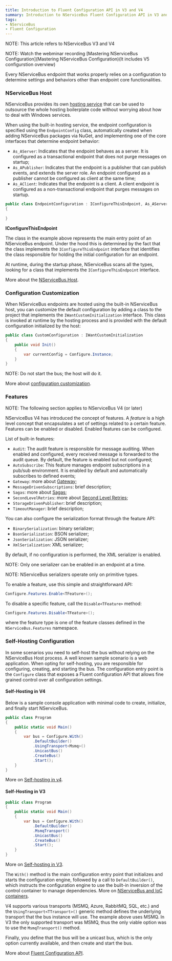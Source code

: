 ```yaml
---
title: Introduction to Fluent Configuration API in V3 and V4
summary: Introduction to NServiceBus Fluent Configuration API in V3 and V4
tags:
- NServiceBus
- Fluent Configuration
---
```


NOTE: This article refers to NServiceBus V3 and V4

NOTE: Watch the webminar recording [Mastering NServiceBus Configuration](Mastering NServiceBus Configuration)(It includes V5 configurstion overview)

Every NServiceBus endpoint that works properly relies on a configuration to determine settings and behaviors other than endpoint core functionalities.

### NServiceBus Host

NServiceBus provides its own [hosting service][1] that can be used to outsource the whole hosting boilerplate code without worrying about how to deal with Windows services.

When using the built-in hosting service, the endpoint configuration is specified using the `EndpointConfig` class, automatically created when adding NServiceBus packages via NuGet, and implementing one of the core interfaces that determine endpoint behavior:

* `As_AServer`: Indicates that the endpoint behaves as a server. It is configured as a transactional endpoint that does not purge messages on startup;
* `As_APublisher`: Indicates that the endpoint is a publisher that can publish events, and extends the server role. An endpoint configured as a publisher cannot be configured as client at the same time;
* `As_AClient`: Indicates that the endpoint is a client.  A client endpoint is configured as a non-transactional endpoint that purges messages on startup.

```c#
public class EndpointConfiguration : IConfigureThisEndpoint, As_AServer
{
	
}
```

**IConfigureThisEndpoint**

The class in the example above represents the main entry point of an NServiceBus endpoint. Under the hood this is determined by the fact that the class implements the `IConfigureThisEndpoint` interface that identifies the class responsible for holding the initial configuration for an endpoint.

At runtime, during the startup phase, NServiceBus scans all the types, looking for a class that implements the `IConfigureThisEndpoint` interface.

More about the [NServiceBus.Host](the-nservicebus-host).

### Configuration Customization

When NServiceBus endpoints are hosted using the built-in NServiceBus host, you can customize the default configuration by adding a class to the project that implements the `IWantCustomInitialization` interface. This class is invoked at runtime by the hosting process and is provided with the default configuration initialized by the host:

```c#
public class CustomConfiguration : IWantCustomInitialization
{
	public void Init()
	{
		var currentConfig = Configure.Instance;
	}
}
```

NOTE: Do not start the bus; the host will do it.

More about [configuration customization](customizing-nservicebus-configuration).

### Features 

NOTE: The following section applies to NServiceBus V4 (or later)

NServiceBus V4 has introduced the concept of features. A *feature* is a high level concept that encapsulates a set of settings related to a certain feature. Features can be enabled or disabled. Enabled features can be configured.

List of built-in features:

* `Audit`: The audit feature is responsible for message auditing. When enabled and configured, every received message is forwarded to the audit queue. By default, the feature is enabled but not configured;
* `AutoSubscribe`: This feature manages endpoint subscriptions in a pub/sub environment. It is enabled by default and  automatically subscribes to defined events;
* `Gateway`: more about [Gateway](introduction-to-the-gateway);
* `MessageDrivenSubscriptions`: brief description;
* `Sagas`: more about [Sagas](sagas-in-nservicebus);
* `SecondLevelRetries`: more about [Second Level Retries](second-level-retries);
* `StorageDrivenPublisher`: brief description;
* `TimeoutManager`: brief description;

You can also configure the serialization format through the feature API:

* `BinarySerialization`: binary serializer;
* `BsonSerialization`: BSON serializer;
* `JsonSerialization`: JSON serializer;
* `XmlSerialization`: XML serializer;

By default, if no configuration is performed, the XML serializer is enabled.

NOTE: Only one serializer can be enabled in an endpoint at a time.

NOTE: NServiceBus serializers operate only on primitive types.

To enable a feature, use this simple and straightforward API:

```c#
Configure.Features.Enable<TFeature>();
```

To disable a specific feature, call the `Disable<TFeature>` method:

```c#
Configure.Features.Disable<TFeature>();
```

where the feature type is one of the feature classes defined in the `NServiceBus.Features` namespace.

### Self-Hosting Configuration

In some scenarios you need to self-host the bus without relying on the NServiceBus Host process. A well known sample scenario is a web application. When opting for self-hosting, you are responsible for configuring, creating, and starting the bus.
The configuration entry point is the `Configure` class that exposes a Fluent configuration API that allows fine grained control over all configuration settings.

#### Self-Hosting in V4

Below is a sample console application with minimal code to create, initialize, and finally start NServiceBus.

```c#
public class Program
{
    public static void Main()
    {
        var bus = Configure.With()
	        .DefaultBuilder()
	        .UsingTransport<Msmq>()
	        .UnicastBus()
	        .CreateBus()
	        .Start();
	}
}
```

More on [Self-hosting in v4](hosting-nservicebus-in-your-own-process-v4.x).

#### Self-Hosting in V3

```c#
public class Program
{
    public static void Main()
    {
        var bus = Configure.With()
	        .DefaultBuilder()
	        .MsmqTransport()
	        .UnicastBus()
	        .CreateBus()
	        .Start();
	}
}
```

More on [Self-hosting in V3](hosting-nservicebus-in-your-own-process).

The `With()` method is the main configuration entry point that initializes and starts the configuration engine, followed by a call to `DefaultBuilder()`, which instructs the configuration engine to use the built-in inversion of the control container to manage dependencies. More on [NServiceBus and IoC containers](containers).

V4 supports various transports (MSMQ, Azure, RabbitMQ, SQL, etc.) and the `UsingTransport<TTransport>()` generic method defines the underlying transport that the bus instance will use. The example above uses MSMQ. In V3 the only supported transport was MSMQ, thus the only viable option was to use the `MsmqTransport()` method.

Finally, you define that the bus will be a unicast bus, which is the only option currently available, and then create and start the bus.

More about [Fluent Configuration API](fluent-config-api-v3-v4).

[1]: http://www.nuget.org/packages/NServiceBus.Host/ "NServiceBus Host NuGet package"
